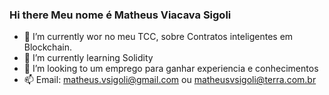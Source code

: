 ### Hi there  Meu nome é Matheus Viacava Sigoli

- 🔭 I’m currently wor no meu TCC, sobre Contratos inteligentes em Blockchain.
- 🌱 I’m currently learning  Solidity
- 👯 I’m looking to  um emprego para ganhar experiencia e conhecimentos
- 📫 Email: matheus.vsigoli@gmail.com  ou  matheusvsigoli@terra.com.br
